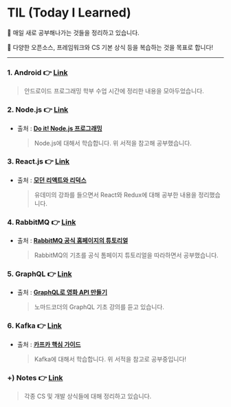 # TIL (Today I Learned)

📝 매일 새로 공부해나가는 것들을 정리하고 있습니다.

📝 다양한 오픈소스, 프레임워크와 CS 기본 상식 등을 복습하는 것을 목표로 합니다!



___

### 1. Android :point_right: [**Link**](https://github.com/3457soso/TIL/tree/master/Android)

  > 안드로이드 프로그래밍 학부 수업 시간에 정리한 내용을 모아두었습니다.



### 2. Node.js 👉 [**Link**](https://github.com/3457soso/TIL/tree/master/Node.js)

- 출처 : [**Do it! Node.js 프로그래밍**](https://book.naver.com/bookdb/book_detail.nhn?bid=11738465)

  > Node.js에 대해서 학습합니다. 위 서적을 참고해 공부했습니다.
  

  

### 3. React.js 👉 [**Link**](https://github.com/3457soso/TIL/tree/master/React.js)

- 출처 : [**모던 리액트와 리덕스**](https://www.udemy.com/react-redux-korean/)

  > 유데미의 강좌를 들으면서 React와 Redux에 대해 공부한 내용을 정리했습니다.

  

### 4. RabbitMQ 👉 [**Link**](https://github.com/3457soso/TIL/tree/master/RabbitMQ)

- 출처 : [**RabbitMQ 공식 홈페이지의 튜토리얼**](https://www.rabbitmq.com/getstarted.html)

  > RabbitMQ의 기초를 공식 톰페이지 튜토리얼을 따라하면서 공부했습니다.



### 5. GraphQL 👉 [**Link**](https://github.com/3457soso/TIL/tree/master/GraphQL)

- 출처 : [**GraphQL로 영화 API 만들기**](https://academy.nomadcoders.co/p/make-a-movie-api-with-graphql-and-nodejs-super-begginner)

  > 노마드코더의 GraphQL 기초 강의를 듣고 있습니다.



### 6. Kafka 👉 [**Link**](https://github.com/3457soso/TIL/tree/master/Kafka)

- 출처 : [**카프카 핵심 가이드**](https://book.naver.com/bookdb/book_detail.nhn?bid=14093855)

  > Kafka에 대해서 학습합니다. 위 서적을 참고로 공부중입니다!



### +) Notes 👉 [**Link**](https://github.com/3457soso/study-spring-framework/tree/master/4_intelliJ-intro)

  > 각종 CS 및 개발 상식들에 대해 정리하고 있습니다.

